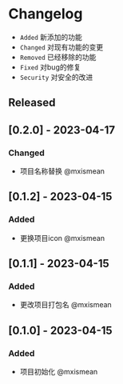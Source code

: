 # Changelog

- `Added` 新添加的功能
- `Changed` 对现有功能的变更
- `Removed` 已经移除的功能
- `Fixed` 对bug的修复
- `Security` 对安全的改进


## Released

## [0.2.0] - 2023-04-17

### Changed

- 项目名称替换 @mxismean

## [0.1.2] - 2023-04-15

### Added

- 更换项目icon @mxismean

## [0.1.1] - 2023-04-15

### Added

- 更改项目打包名 @mxismean

## [0.1.0] - 2023-04-15

### Added

- 项目初始化 @mxismean